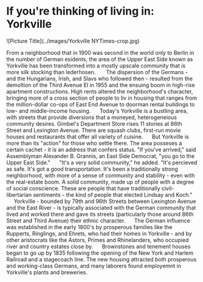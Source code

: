 If you're thinking of living in: Yorkville
===
      
         

![Picture Title](../images/Yorkville NYTimes-crop.jpg)

From a neighborhood that in 1900 was second in the world only to Berlin in the number of German esidents, the area of the Upper East Side known as Yorkville has been transformed into a mostly upscale community that is more silk stocking than lederhosen.
&nbsp;&nbsp;&nbsp;&nbsp;&nbsp; The dispersion of the Germans - and the Hungarians, Irish, and Slavs who followed then - resulted from the demoltion of the Third Avenue El in 1955 and the ensuing boom in high-rise apartment constructions. High rents altered the neighborhood's character, bringing more of a cross section of people to liv in housing that ranges from the million-dollar co-ops of East End Avenue to doorman rental buildings to low- and middle-income housing.
&nbsp;&nbsp;&nbsp;&nbsp;&nbsp;Today's Yorkville is a bustling area, with streets that provide diversions that a moneyed, heterogeneious community desires. Gimbel's Department Store rises 11 stories at 86th Street and Lexington Avenue. There are squash clubs, first-run movie houses and restaurants that offer all variety of cuisine. 
&nbsp;&nbsp;&nbsp;&nbsp;&nbsp;But Yorkville is more than its "action" for those who settle there. The area posseses a certain cachet - it is an address that confers status. "If you've arrived," said Assemblyman Alexander B. Grannis, an East Side Democrat, "you go to the Upper East Side."
&nbsp;&nbsp;&nbsp;&nbsp;&nbsp;"It's a very solid community," he added. "It's percieved as safe. It's got a good transportation. It's been a traditionally strong neighborhood, with more of a sense of community and stability - even with the real-estate boom. A solid community, made up of people with a degree of social conscience. These are people that have traditionally civil-libertarian sentiments - the kind of people that elected Lindsay and Koch."
&nbsp;&nbsp;&nbsp;&nbsp;&nbsp;Yorkville - bounded by 79th and 96th Streets between Lexington Avenue and the East River - is typically associated with the German community that lived and worked there and gave its streets (particularly those around 86th Street and Third Avenue) their ethnic character.
&nbsp;&nbsp;&nbsp;&nbsp;&nbsp;The German influence was established in the early 1800's by prosperous families like the Rupperts, Ringlings, and Ehrets, who had their homes in Yorkville - and by other aristocrats like the Astors, Primes and Rhinelanders, who occupied river and country estates close by.
&nbsp;&nbsp;&nbsp;&nbsp;&nbsp;Brownstones and tenement houses began to go up by 1835 following the opening of the New York and Harlem Railroad and a stagecoach line. The new housing attracted both prosperous and working-class Germans, and many laborers found employemnt in Yorkville's plants and breweries. 

